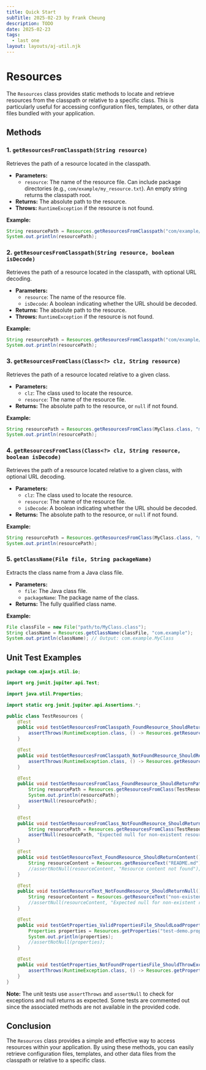 ```yaml
---
title: Quick Start
subTitle: 2025-02-23 by Frank Cheung
description: TODO
date: 2025-02-23
tags:
  - last one
layout: layouts/aj-util.njk
---
```


# Resources

The `Resources` class provides static methods to locate and retrieve resources from the classpath or relative to a
specific class. This is particularly useful for accessing configuration files, templates, or other data
files bundled with your application.

## Methods

### 1. `getResourcesFromClasspath(String resource)`

Retrieves the path of a resource located in the classpath.

* **Parameters:**
    * `resource`: The name of the resource file. Can include package directories (e.g., `com/example/my_resource.txt`).
      An empty string returns the classpath root.
* **Returns:** The absolute path to the resource.
* **Throws:** `RuntimeException` if the resource is not found.

**Example:**

```java
String resourcePath = Resources.getResourcesFromClasspath("com/example/config.properties");
System.out.println(resourcePath);
```

### 2. `getResourcesFromClasspath(String resource, boolean isDecode)`

Retrieves the path of a resource located in the classpath, with optional URL decoding.

* **Parameters:**
    * `resource`: The name of the resource file.
    * `isDecode`: A boolean indicating whether the URL should be decoded.
* **Returns:** The absolute path to the resource.
* **Throws:** `RuntimeException` if the resource is not found.

**Example:**

```java
String resourcePath = Resources.getResourcesFromClasspath("com/example/config.properties", true);
System.out.println(resourcePath);
```

### 3. `getResourcesFromClass(Class<?> clz, String resource)`

Retrieves the path of a resource located relative to a given class.

* **Parameters:**
    * `clz`: The class used to locate the resource.
    * `resource`: The name of the resource file.
* **Returns:** The absolute path to the resource, or `null` if not found.

**Example:**

```java
String resourcePath = Resources.getResourcesFromClass(MyClass.class, "my_resource.txt");
System.out.println(resourcePath);
```

### 4. `getResourcesFromClass(Class<?> clz, String resource, boolean isDecode)`

Retrieves the path of a resource located relative to a given class, with optional URL decoding.

* **Parameters:**
    * `clz`: The class used to locate the resource.
    * `resource`: The name of the resource file.
    * `isDecode`: A boolean indicating whether the URL should be decoded.
* **Returns:** The absolute path to the resource, or `null` if not found.

**Example:**

```java
String resourcePath = Resources.getResourcesFromClass(MyClass.class, "my_resource.txt", true);
System.out.println(resourcePath);
```

### 5. `getClassName(File file, String packageName)`

Extracts the class name from a Java class file.

* **Parameters:**
    * `file`: The Java class file.
    * `packageName`: The package name of the class.
* **Returns:** The fully qualified class name.

**Example:**

```java
File classFile = new File("path/to/MyClass.class");
String className = Resources.getClassName(classFile, "com.example");
System.out.println(className); // Output: com.example.MyClass
```

## Unit Test Examples

```java
package com.ajaxjs.util.io;

import org.junit.jupiter.api.Test;

import java.util.Properties;

import static org.junit.jupiter.api.Assertions.*;

public class TestResources {
    @Test
    public void testGetResourcesFromClasspath_FoundResource_ShouldReturnPath() {
        assertThrows(RuntimeException.class, () -> Resources.getResourcesFromClasspath("\\com\\test.txt"));
    }

    @Test
    public void testGetResourcesFromClasspath_NotFoundResource_ShouldReturnNull() {
        assertThrows(RuntimeException.class, () -> Resources.getResourcesFromClasspath("application.yml"));
    }

    @Test
    public void testGetResourcesFromClass_FoundResource_ShouldReturnPath() {
        String resourcePath = Resources.getResourcesFromClass(TestResources.class, "test.txt");
        System.out.println(resourcePath);
        assertNull(resourcePath);
    }

    @Test
    public void testGetResourcesFromClass_NotFoundResource_ShouldReturnNull() {
        String resourcePath = Resources.getResourcesFromClass(TestResources.class, "non-existent-resource.txt");
        assertNull(resourcePath, "Expected null for non-existent resource");
    }

    @Test
    public void testGetResourceText_FoundResource_ShouldReturnContent() {
        String resourceContent = Resources.getResourceText("README.md");
        //assertNotNull(resourceContent, "Resource content not found");
    }

    @Test
    public void testGetResourceText_NotFoundResource_ShouldReturnNull() {
        String resourceContent = Resources.getResourceText("non-existent-file.md");
        //assertNull(resourceContent, "Expected null for non-existent resource");
    }

    @Test
    public void testGetProperties_ValidPropertiesFile_ShouldLoadProperties() {
        Properties properties = Resources.getProperties("test-demo.properties");
        System.out.println(properties);
        //assertNotNull(properties);
    }

    @Test
    public void testGetProperties_NotFoundPropertiesFile_ShouldThrowException() {
        assertThrows(RuntimeException.class, () -> Resources.getProperties("application.properties"));
    }
}
```

**Note:** The unit tests use `assertThrows` and `assertNull` to check for exceptions and null returns as expected. Some
tests are commented out since the associated methods are not available in the provided code.

## Conclusion

The `Resources` class provides a simple and effective way to access resources within your application. By using these
methods, you can easily retrieve configuration files, templates, and other data files from the
classpath or relative to a specific class.